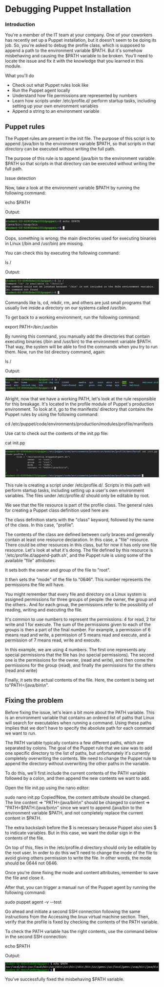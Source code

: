# Debugging Puppet Installation

### Introduction
You're a member of the IT team at your company. One of your coworkers has recently set up a Puppet installation, but it doesn't seem to be doing its job. So, you're asked to debug the profile class, which is supposed to append a path to the environment variable $PATH. But it's somehow misbehaving and causing the $PATH variable to be broken. You'll need to locate the issue and fix it with the knowledge that you learned in this module.

What you'll do
* Check out what Puppet rules look like
* Run the Puppet agent locally
* Understand how file permissions are represented by numbers
* Learn how scripts under /etc/profile.d/ perform startup tasks, including setting up your own environment variables
* Append a string to an environment variable


## Puppet rules
The Puppet rules are present in the init file. The purpose of this script is to append /java/bin to the environment variable $PATH, so that scripts in that directory can be executed without writing the full path.

The purpose of this rule is to append /java/bin to the environment variable $PATH so that scripts in that directory can be executed without writing the full path.

Issue detection

Now, take a look at the environment variable $PATH by running the following command:

echo $PATH

Output:

![Alt-txt](https://github.com/AnnieChen1130/Google-IT-Automation-with-Python/blob/main/Course5-Configuration-Management-and-the-Cloud/Lab1-Debugging-Puppet-Installation/image/1.png)

Oops, something is wrong; the main directories used for executing binaries in Linux (/bin and /usr/bin) are missing.

You can check this by executing the following command:

ls /

Output:

![Alt-txt](https://github.com/AnnieChen1130/Google-IT-Automation-with-Python/blob/main/Course5-Configuration-Management-and-the-Cloud/Lab1-Debugging-Puppet-Installation/image/2.png)

Commands like ls, cd, mkdir, rm, and others are just small programs that usually live inside a directory on our systems called /usr/bin.

To get back to a working environment, run the following command:

export PATH=/bin:/usr/bin

By running this command, you manually add the directories that contain executing binaries (/bin and /usr/bin) to the environment variable $PATH. That way, the system will be able to find the commands when you try to run them. Now, run the list directory command, again:

ls /

Output:

![Alt-txt](https://github.com/AnnieChen1130/Google-IT-Automation-with-Python/blob/main/Course5-Configuration-Management-and-the-Cloud/Lab1-Debugging-Puppet-Installation/image/3.png)

Alright, now that we have a working PATH, let's look at the rule responsible for this breakage. It's located in the profile module of Puppet's production environment. To look at it, go to the manifests/ directory that contains the Puppet rules by using the following command:

cd /etc/puppet/code/environments/production/modules/profile/manifests

Use cat to check out the contents of the init.pp file:

cat init.pp

![Alt-txt](https://github.com/AnnieChen1130/Google-IT-Automation-with-Python/blob/main/Course5-Configuration-Management-and-the-Cloud/Lab1-Debugging-Puppet-Installation/image/4.png)

This rule is creating a script under /etc/profile.d/. Scripts in this path will perform startup tasks, including setting up a user's own environment variables. The files under /etc/profile.d/ should only be editable by root.

We see that the file resource is part of the profile class. The general rules for creating a Puppet class definition used here are:

The class definition starts with the "class" keyword, followed by the name of the class. In this case, "profile".

The contents of the class are defined between curly braces and generally contain at least one resource declaration. In this case, a "file" resource.
There could be other resources in this class, but for now it has only one file resource. Let's look at what it's doing. The file defined by this resource is '/etc/profile.d/append-path.sh', and the Puppet rule is using some of the available "file" attributes:

It sets both the owner and group of the file to "root".

It then sets the "mode" of the file to "0646". This number represents the permissions the file will have.

You might remember that every file and directory on a Linux system is assigned permissions for three groups of people: the owner, the group and the others.. And for each group, the permissions refer to the possibility of reading, writing and executing the file.

It's common to use numbers to represent the permissions: 4 for read, 2 for write and 1 for execute. The sum of the permissions given to each of the groups is then a part of the final number. For example, a permission of 6 means read and write, a permission of 5 means read and execute, and a permission of 7 means read, write and execute.

In this example, we are using 4 numbers. The first one represents any special permissions that the file has (no special permissions). The second one is the permissions for the owner, (read and write), and then come the permissions for the group (read), and finally the permissions for the others (read and write)

Finally, it sets the actual contents of the file. Here, the content is being set to"PATH=/java/bin\n".

## Fixing the problem
Before fixing the issue, let's learn a bit more about the PATH variable. This is an environment variable that contains an ordered list of paths that Linux will search for executables when running a command. Using these paths implies that we don't have to specify the absolute path for each command we want to run.

The PATH variable typically contains a few different paths, which are separated by colons. The goal of the Puppet rule that we saw was to add one specific directory to the list of paths, but unfortunately it's currently completely overwriting the contents. We need to change the Puppet rule to append the directory without overwriting the other paths in the variable.

To do this, we'll first include the current contents of the PATH variable followed by a colon, and then append the new contents we want to add.

Open the file init.pp using the nano editor:

sudo nano init.pp
Copied!Now, the content attribute should be changed. The line content => "PATH=/java/bin\n" should be changed to content => "PATH=\$PATH:/java/bin\n" since we want to append /java/bin to the environment variable $PATH, and not completely replace the current content in $PATH.

The extra backslash before the $ is necessary because Puppet also uses $ to indicate variables. But in this case, we want the dollar sign in the contents of the file.

On top of this, files in the /etc/profile.d directory should only be editable by the root user. In order to do this we'll need to change the mode of the file to avoid giving others permission to write the file. In other words, the mode should be 0644 not 0646.

Once you're done fixing the mode and content attributes, remember to save the file and close it.

After that, you can trigger a manual run of the Puppet agent by running the following command:

sudo puppet agent -v --test

Go ahead and initiate a second SSH connection following the same instructions from the Accessing the linux virtual machine section. Then, verify that the profile is fixed by checking the contents of the PATH variable.

To check the PATH variable has the right contents, use the command below in the second SSH connection:

echo $PATH

Output:

![Alt-txt](https://github.com/AnnieChen1130/Google-IT-Automation-with-Python/blob/main/Course5-Configuration-Management-and-the-Cloud/Lab1-Debugging-Puppet-Installation/image/5.png)

You've successfully fixed the misbehaving $PATH variable.
